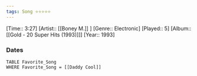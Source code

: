 ```yaml
---
tags: Song ⭐⭐⭐⭐⭐ 
---
```

[Time:: 3:27]
[Artist:: [[Boney M.]] ]
[Genre:: Electronic]
[Played:: 5]
[Album:: [[Gold - 20 Super Hits (1993)]]]
[Year:: 1993]
### Dates
````dataview
TABLE Favorite_Song
WHERE Favorite_Song = [[Daddy Cool]]
````